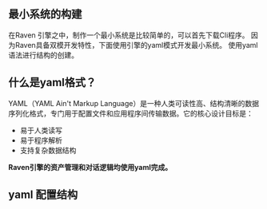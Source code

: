## 最小系统的构建
在Raven 引擎之中，制作一个最小系统是比较简单的，可以首先下载Cli程序。
因为Raven具备双模开发特性，下面使用引擎的yaml模式开发最小系统。
使用yaml语法进行结构的创建。

## 什么是yaml格式？
YAML（YAML Ain't Markup Language）是一种人类可读性高、结构清晰的数据序列化格式，专门用于配置文件和应用程序间传输数据。它的核心设计目标是：

- 易于人类读写
- 易于程序解析
- 支持复杂数据结构

**Raven引擎的资产管理和对话逻辑均使用yaml完成。**

## yaml 配置结构